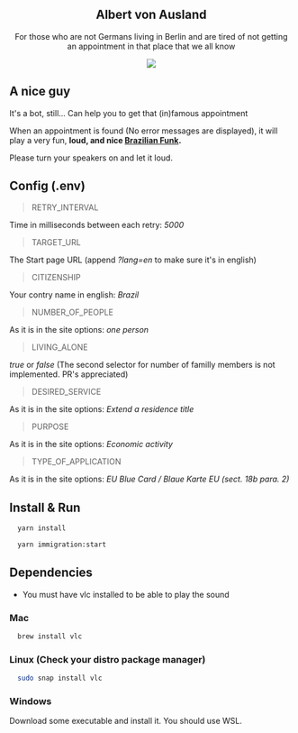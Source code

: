 <h2 align='center'>Albert von Ausland</h2>

<p align='center'>
  For those who are not Germans living in Berlin and are tired of not getting an appointment in that place that we all know
</p>

<p align='center'>
  <img align='center' src="https://github.com/Thrashattack/albert-von-ausland/assets/23486776/a7ebc286-6959-413b-aabc-a7ba9d9aa016">
</p>



## A nice guy

It's a bot, still... Can help you to get that (in)famous appointment

When an appointment is found (No error messages are displayed), it will play a very fun, <b>loud, and nice [Brazilian Funk](https://youtu.be/33_V64bI1NY?t=47).</b>

Please turn your speakers on and let it loud.

## Config (.env)

> RETRY_INTERVAL

Time in milliseconds between each retry: _5000_

> TARGET_URL

The Start page URL (append _?lang=en_ to make sure it's in english)

> CITIZENSHIP

Your contry name in english: _Brazil_


> NUMBER_OF_PEOPLE

As it is in the site options: _one person_

> LIVING_ALONE

_true_ or _false_ (The second selector for number of familly members is not implemented. PR's appreciated)

> DESIRED_SERVICE

As it is in the site options: _Extend a residence title_

> PURPOSE

As it is in the site options: _Economic activity_

> TYPE_OF_APPLICATION

As it is in the site options: _EU Blue Card / Blaue Karte EU (sect. 18b para. 2)_


## Install & Run

```bash
  yarn install
```

```bash
  yarn immigration:start
```

## Dependencies

- You must have vlc installed to be able to play the sound

### Mac

``` bash
  brew install vlc
```

### Linux (Check your distro package manager)

``` bash
  sudo snap install vlc
```

### Windows

Download some executable and install it. You should use WSL.
